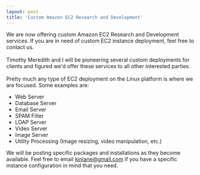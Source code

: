 ```yaml
---
layout: post
title: 'Custom Amazon EC2 Research and Development'
---
```

We are now offering custom Amazon EC2 Research and Development services.  If you are in need of custom EC2 instance deployment, feel free to contact us.<br /><br />Timothy Meredith and I will be pioneering several custom deployments for clients and figured we'd offer these services to all other interested parties.<br /><br />Pretty much any type of EC2 deployment on the Linux platform is where we are focused.  Some examples are:<br /><ul class="mainlist"><li>Web Server</li><li>Database Server</li><li>Email Server</li><li>SPAM Filter</li><li>LDAP Server</li><li>Video Server</li><li>Image Server</li><li>Utility Processing (Image resizing, video manipulation, etc.)</li></ul>We will be posting specific packages and installations as they become available.  Feel free to email <a href="mailto:kinlane@gmail.com">kinlane@gmail.com</a> if you have a specific instance configuration in mind that you need.